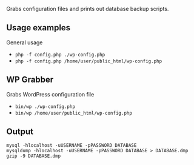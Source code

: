Grabs configuration files and prints out database backup scripts.

## Usage examples

General usage

 * `php -f config.php ./wp-config.php`
 * `php -f config.php /home/user/public_html/wp-config.php`


## WP Grabber

Grabs WordPress configuration file

 * `bin/wp ./wp-config.php`
 * `bin/wp /home/user/public_html/wp-config.php`


## Output

```
mysql -hlocalhost -uUSERNAME -pPASSWORD DATABASE
mysqldump -hlocalhost -uUSERNAME -pPASSWORD DATABASE > DATABASE.dmp
gzip -9 DATABASE.dmp
```
